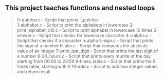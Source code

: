 ## This project teaches functions and nested loops
> 0-putchar.c - Script that prints '\_putchar'\
> 1-alphabet.c - Script to print the alphabets in lowercase
> 2-print_alphabet_x10.c - Script to print alphabet in lowercase 10 times
> 3-islower.c - Script that checks for lowercase character
> 4-isalpha.c - Script that checks if a character is alpha
> 5-sign.c - Script that prints the sign of a number
> 6-abs.c - Script that computes the absolute value of an integer
> 7-print_last_digit - Script that prints the last digit of a number
> 8-24_hours.c - Script that prints every munite of the day starting from 00:00 to 23:59
> 9-times_table.c - Script that prints the 9 times table, starting with 0
> 10-add.c - Script to add two integer values and return result
